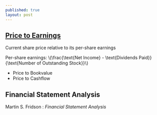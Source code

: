```yaml
---
published: true
layout: post
---
```

## [Price to Earnings](http://www.investopedia.com/terms/p/price-earningsratio.asp)

Current share price relative to its per-share earnings

Per-share earnings: \\(\frac{\text{Net Income} - \text{Dividends Paid}}{\text{Number of Outstanding Stock}}\\)

- Price to Bookvalue
- Price to Cashflow

## Financial Statement Analysis

Martin S. Fridson : _Financial Statement Analysis_
